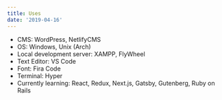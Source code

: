 ```yaml
---
title: Uses
date: '2019-04-16'
---
```


- CMS: WordPress, NetlifyCMS
- OS: Windows, Unix (Arch)
- Local development server: XAMPP, FlyWheel
- Text Editor: VS Code
- Font: Fira Code
- Terminal: Hyper
- Currently learning: React, Redux, Next.js, Gatsby, Gutenberg, Ruby on Rails
